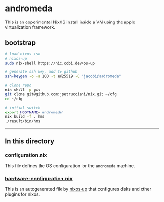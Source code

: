 # andromeda

This is an experimental NixOS install inside a VM using the apple virtualization framework.

## bootstrap

```bash
# load nixos iso
# nixos-up
sudo nix-shell https://nix.cobi.dev/os-up

# generate ssh key, add to github
ssh-keygen -o -a 100 -t ed25519 -C "jacobi@andromeda"

# clone repo
nix-shell -p git
git clone git@github.com:jpetrucciani/nix.git ~/cfg
cd ~/cfg

# initial switch
export HOSTNAME='andromeda'
nix build -f . hms
./result/bin/hms
```

---

## In this directory

### [configuration.nix](./configuration.nix)

This file defines the OS configuration for the `andromeda` machine.

### [hardware-configuration.nix](./hardware-configuration.nix)

This is an autogenerated file by [nixos-up](https://github.com/samuela/nixos-up) that configures disks and other plugins for nixos.
